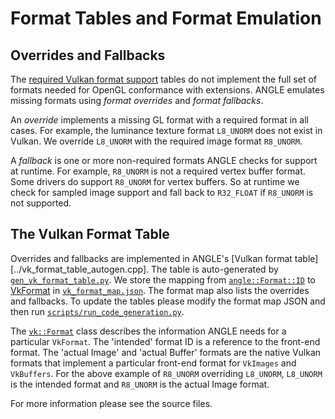 # Format Tables and Format Emulation

## Overrides and Fallbacks

The [required Vulkan format support][VulkanRequiredSupport] tables do not implement the full set of
formats needed for OpenGL conformance with extensions. ANGLE emulates missing formats using *format
overrides* and *format fallbacks*.

An *override* implements a missing GL format with a required format in all cases. For example, the
luminance texture format `L8_UNORM` does not exist in Vulkan. We override `L8_UNORM` with the
required image format `R8_UNORM`.

A *fallback* is one or more non-required formats ANGLE checks for support at runtime. For example,
`R8_UNORM` is not a required vertex buffer format. Some drivers do support `R8_UNORM` for vertex
buffers. So at runtime we check for sampled image support and fall back to `R32_FLOAT` if `R8_UNORM`
is not supported.

## The Vulkan Format Table

Overrides and fallbacks are implemented in ANGLE's [Vulkan format
table][../vk_format_table_autogen.cpp]. The table is auto-generated by
[`gen_vk_format_table.py`](../gen_vk_format_table.py). We store the mapping from
[`angle::Format::ID`](../../FormatID_autogen.h) to [VkFormat][VkFormat] in
[`vk_format_map.json`](../vk_format_map.json). The format map also lists the overrides and fallbacks.
To update the tables please modify the format map JSON and then run
[`scripts/run_code_generation.py`][RunCodeGeneration].

The [`vk::Format`](../vk_format_utils.h) class describes the information ANGLE needs for a particular
`VkFormat`. The 'intended' format ID is a reference to the front-end format. The 'actual Image' and
'actual Buffer' formats are the native Vulkan formats that implement a particular front-end format
for `VkImages` and `VkBuffers`. For the above example of `R8_UNORM` overriding `L8_UNORM`,
`L8_UNORM` is the intended format and `R8_UNORM` is the actual Image format.

For more information please see the source files.

[VulkanRequiredSupport]: https://renderdoc.org/vkspec_chunked/chap37.html#features-required-format-support
[VkFormat]: https://renderdoc.org/vkspec_chunked/chap37.html#VkFormat
[RunCodeGeneration]: ../../../../scripts/run_code_generation.py
